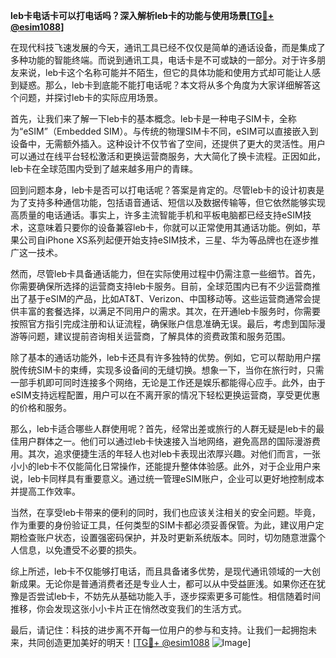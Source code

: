 **leb卡电话卡可以打电话吗？深入解析leb卡的功能与使用场景[[TG💪+ @esim1088](https://t.me/s/esim1088)]**

在现代科技飞速发展的今天，通讯工具已经不仅仅是简单的通话设备，而是集成了多种功能的智能终端。而说到通讯工具，电话卡是不可或缺的一部分。对于许多朋友来说，leb卡这个名称可能并不陌生，但它的具体功能和使用方式却可能让人感到疑惑。那么，leb卡到底能不能打电话呢？本文将从多个角度为大家详细解答这个问题，并探讨leb卡的实际应用场景。

首先，让我们来了解一下leb卡的基本概念。leb卡是一种电子SIM卡，全称为“eSIM”（Embedded SIM）。与传统的物理SIM卡不同，eSIM可以直接嵌入到设备中，无需额外插入。这种设计不仅节省了空间，还提供了更大的灵活性。用户可以通过在线平台轻松激活和更换运营商服务，大大简化了换卡流程。正因如此，leb卡在全球范围内受到了越来越多用户的青睐。

回到问题本身，leb卡是否可以打电话呢？答案是肯定的。尽管leb卡的设计初衷是为了支持多种通信功能，包括语音通话、短信以及数据传输等，但它依然能够实现高质量的电话通话。事实上，许多主流智能手机和平板电脑都已经支持eSIM技术，这意味着只要你的设备兼容leb卡，你就可以正常使用其通话功能。例如，苹果公司自iPhone XS系列起便开始支持eSIM技术，三星、华为等品牌也在逐步推广这一技术。

然而，尽管leb卡具备通话能力，但在实际使用过程中仍需注意一些细节。首先，你需要确保所选择的运营商支持leb卡服务。目前，全球范围内已有不少运营商推出了基于eSIM的产品，比如AT&T、Verizon、中国移动等。这些运营商通常会提供丰富的套餐选择，以满足不同用户的需求。其次，在开通leb卡服务时，你需要按照官方指引完成注册和认证流程，确保账户信息准确无误。最后，考虑到国际漫游等问题，建议提前咨询相关运营商，了解具体的资费政策和服务范围。

除了基本的通话功能外，leb卡还具有许多独特的优势。例如，它可以帮助用户摆脱传统SIM卡的束缚，实现多设备间的无缝切换。想象一下，当你在旅行时，只需一部手机即可同时连接多个网络，无论是工作还是娱乐都能得心应手。此外，由于eSIM支持远程配置，用户可以在不离开家的情况下轻松更换运营商，享受更优惠的价格和服务。

那么，leb卡适合哪些人群使用呢？首先，经常出差或旅行的人群无疑是leb卡的最佳用户群体之一。他们可以通过leb卡快速接入当地网络，避免高昂的国际漫游费用。其次，追求便捷生活的年轻人也对leb卡表现出浓厚兴趣。对他们而言，一张小小的leb卡不仅能简化日常操作，还能提升整体体验感。此外，对于企业用户来说，leb卡同样具有重要意义。通过统一管理eSIM账户，企业可以更好地控制成本并提高工作效率。

当然，在享受leb卡带来的便利的同时，我们也应该关注相关的安全问题。毕竟，作为重要的身份验证工具，任何类型的SIM卡都必须妥善保管。为此，建议用户定期检查账户状态，设置强密码保护，并及时更新系统版本。同时，切勿随意泄露个人信息，以免遭受不必要的损失。

综上所述，leb卡不仅能够打电话，而且具备诸多优势，是现代通讯领域的一大创新成果。无论你是普通消费者还是专业人士，都可以从中受益匪浅。如果你还在犹豫是否尝试leb卡，不妨先从基础功能入手，逐步探索更多可能性。相信随着时间推移，你会发现这张小小卡片正在悄然改变我们的生活方式。

最后，请记住：科技的进步离不开每一位用户的参与和支持。让我们一起拥抱未来，共同创造更加美好的明天！[[TG💪+ @esim1088](https://t.me/s/esim1088) ![Image](https://i.postimg.cc/4NQfJmqS/Snipaste-2025-05-13-00-14-12.png)]